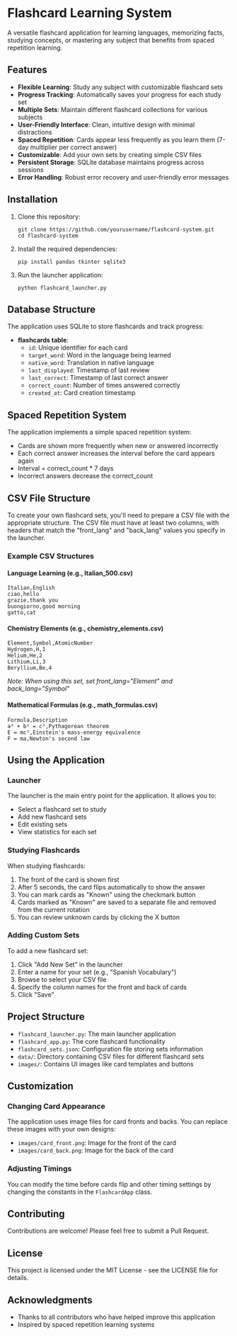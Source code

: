 # Flashcard Learning System

A versatile flashcard application for learning languages, memorizing facts, studying concepts, or mastering any subject that benefits from spaced repetition learning.

## Features

- **Flexible Learning**: Study any subject with customizable flashcard sets
- **Progress Tracking**: Automatically saves your progress for each study set
- **Multiple Sets**: Maintain different flashcard collections for various subjects
- **User-Friendly Interface**: Clean, intuitive design with minimal distractions
- **Spaced Repetition**: Cards appear less frequently as you learn them (7-day multiplier per correct answer)
- **Customizable**: Add your own sets by creating simple CSV files
- **Persistent Storage**: SQLite database maintains progress across sessions
- **Error Handling**: Robust error recovery and user-friendly error messages

## Installation

1. Clone this repository:
   ```
   git clone https://github.com/yourusername/flashcard-system.git
   cd flashcard-system
   ```

2. Install the required dependencies:
   ```
   pip install pandas tkinter sqlite3
   ```

3. Run the launcher application:
   ```
   python flashcard_launcher.py
   ```

## Database Structure

The application uses SQLite to store flashcards and track progress:

- **flashcards table**:
  - `id`: Unique identifier for each card
  - `target_word`: Word in the language being learned
  - `native_word`: Translation in native language
  - `last_displayed`: Timestamp of last review
  - `last_correct`: Timestamp of last correct answer
  - `correct_count`: Number of times answered correctly
  - `created_at`: Card creation timestamp

## Spaced Repetition System

The application implements a simple spaced repetition system:
- Cards are shown more frequently when new or answered incorrectly
- Each correct answer increases the interval before the card appears again
- Interval = correct_count * 7 days
- Incorrect answers decrease the correct_count

## CSV File Structure

To create your own flashcard sets, you'll need to prepare a CSV file with the appropriate structure. The CSV file must have at least two columns, with headers that match the "front_lang" and "back_lang" values you specify in the launcher.

### Example CSV Structures

#### Language Learning (e.g., Italian_500.csv)
```csv
Italian,English
ciao,hello
grazie,thank you
buongiorno,good morning
gatto,cat
```

#### Chemistry Elements (e.g., chemistry_elements.csv)
```csv
Element,Symbol,AtomicNumber
Hydrogen,H,1
Helium,He,2
Lithium,Li,3
Beryllium,Be,4
```
*Note: When using this set, set front_lang="Element" and back_lang="Symbol"*

#### Mathematical Formulas (e.g., math_formulas.csv)
```csv
Formula,Description
a² + b² = c²,Pythagorean theorem
E = mc²,Einstein's mass-energy equivalence
F = ma,Newton's second law
```

## Using the Application

### Launcher

The launcher is the main entry point for the application. It allows you to:
- Select a flashcard set to study
- Add new flashcard sets
- Edit existing sets
- View statistics for each set

### Studying Flashcards

When studying flashcards:
1. The front of the card is shown first
2. After 5 seconds, the card flips automatically to show the answer
3. You can mark cards as "Known" using the checkmark button
4. Cards marked as "Known" are saved to a separate file and removed from the current rotation
5. You can review unknown cards by clicking the X button

### Adding Custom Sets

To add a new flashcard set:
1. Click "Add New Set" in the launcher
2. Enter a name for your set (e.g., "Spanish Vocabulary")
3. Browse to select your CSV file
4. Specify the column names for the front and back of cards
5. Click "Save"

## Project Structure

- `flashcard_launcher.py`: The main launcher application
- `flashcard_app.py`: The core flashcard functionality
- `flashcard_sets.json`: Configuration file storing sets information
- `data/`: Directory containing CSV files for different flashcard sets
- `images/`: Contains UI images like card templates and buttons

## Customization

### Changing Card Appearance

The application uses image files for card fronts and backs. You can replace these images with your own designs:
- `images/card_front.png`: Image for the front of the card
- `images/card_back.png`: Image for the back of the card

### Adjusting Timings

You can modify the time before cards flip and other timing settings by changing the constants in the `FlashcardApp` class.

## Contributing

Contributions are welcome! Please feel free to submit a Pull Request.

## License

This project is licensed under the MIT License - see the LICENSE file for details.

## Acknowledgments

- Thanks to all contributors who have helped improve this application
- Inspired by spaced repetition learning systems
